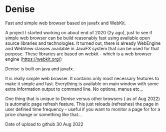 # Denise
Fast and simple web browser based on javafx and WebKit.


A project I started working on about end of 2020 (2y ago), just to see if simple web browser can be build reasonably fast using available open source libraries and technologies. 
It turned out, there is already WebEngine and WebView classes available in JavaFX system that can be used for that purpose. These libraries are based on webkit - which is a web browser engine (https://webkit.org/)

Denise is built on java and javafx.

It is really simple web browser. It contains only most necessary features to make it simple and fast. Everything is available on main window with some extra information output to command line. No options, menus etc...

One thing that is unique to Denise versus other browsers ( as of Aug 2022) is automatic page refresh feature. This just reloads (refreshes) the page in user defined time frequency - useful if you want to monitor a page for for a price change or something like that...


Date of upload to github 
30 Aug 2022
